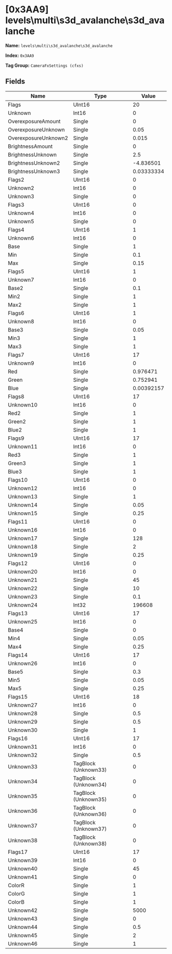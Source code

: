 # [0x3AA9] levels\multi\s3d_avalanche\s3d_avalanche

**Name:** ```levels\multi\s3d_avalanche\s3d_avalanche```

**Index:** ```0x3AA9```

**Tag Group:** ```CameraFxSettings (cfxs)```

## Fields

Name	| Type	| Value
---	|---	|---	|
Flags	|UInt16	|20
Unknown	|Int16	|0
OverexposureAmount	|Single	|0
OverexposureUnknown	|Single	|0.05
OverexposureUnknown2	|Single	|0.015
BrightnessAmount	|Single	|0
BrightnessUnknown	|Single	|2.5
BrightnessUnknown2	|Single	|-4.836501
BrightnessUnknown3	|Single	|0.03333334
Flags2	|UInt16	|0
Unknown2	|Int16	|0
Unknown3	|Single	|0
Flags3	|UInt16	|0
Unknown4	|Int16	|0
Unknown5	|Single	|0
Flags4	|UInt16	|1
Unknown6	|Int16	|0
Base	|Single	|1
Min	|Single	|0.1
Max	|Single	|0.15
Flags5	|UInt16	|1
Unknown7	|Int16	|0
Base2	|Single	|0.1
Min2	|Single	|1
Max2	|Single	|1
Flags6	|UInt16	|1
Unknown8	|Int16	|0
Base3	|Single	|0.05
Min3	|Single	|1
Max3	|Single	|1
Flags7	|UInt16	|17
Unknown9	|Int16	|0
Red	|Single	|0.976471
Green	|Single	|0.752941
Blue	|Single	|0.00392157
Flags8	|UInt16	|17
Unknown10	|Int16	|0
Red2	|Single	|1
Green2	|Single	|1
Blue2	|Single	|1
Flags9	|UInt16	|17
Unknown11	|Int16	|0
Red3	|Single	|1
Green3	|Single	|1
Blue3	|Single	|1
Flags10	|UInt16	|0
Unknown12	|Int16	|0
Unknown13	|Single	|1
Unknown14	|Single	|0.05
Unknown15	|Single	|0.25
Flags11	|UInt16	|0
Unknown16	|Int16	|0
Unknown17	|Single	|128
Unknown18	|Single	|2
Unknown19	|Single	|0.25
Flags12	|UInt16	|0
Unknown20	|Int16	|0
Unknown21	|Single	|45
Unknown22	|Single	|10
Unknown23	|Single	|0.1
Unknown24	|Int32	|196608
Flags13	|UInt16	|17
Unknown25	|Int16	|0
Base4	|Single	|0
Min4	|Single	|0.05
Max4	|Single	|0.25
Flags14	|UInt16	|17
Unknown26	|Int16	|0
Base5	|Single	|0.3
Min5	|Single	|0.05
Max5	|Single	|0.25
Flags15	|UInt16	|18
Unknown27	|Int16	|0
Unknown28	|Single	|0.5
Unknown29	|Single	|0.5
Unknown30	|Single	|1
Flags16	|UInt16	|17
Unknown31	|Int16	|0
Unknown32	|Single	|0.5
Unknown33	|TagBlock (Unknown33)	|0
Unknown34	|TagBlock (Unknown34)	|0
Unknown35	|TagBlock (Unknown35)	|0
Unknown36	|TagBlock (Unknown36)	|0
Unknown37	|TagBlock (Unknown37)	|0
Unknown38	|TagBlock (Unknown38)	|0
Flags17	|UInt16	|17
Unknown39	|Int16	|0
Unknown40	|Single	|45
Unknown41	|Single	|0
ColorR	|Single	|1
ColorG	|Single	|1
ColorB	|Single	|1
Unknown42	|Single	|5000
Unknown43	|Single	|0
Unknown44	|Single	|0.5
Unknown45	|Single	|2
Unknown46	|Single	|1


